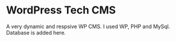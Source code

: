 # WordPress Tech CMS

A very dynamic and respsive WP CMS. I used WP, PHP and MySql. Database is added here.